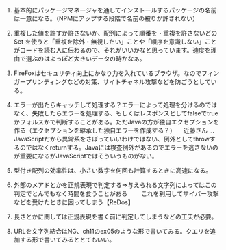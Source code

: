 1. 基本的にパッケージマネージャを通してインストールするパッケージの名前は一意になる。（NPMにアップする段階で名前の被りが許されない）

2. 重複した値を許すか許さないか、配列によって順番を・重複を許さないどの
   Set を使うと「重複を除外・無視したい」ことや「順序を意識しない」ことがコードを読む人に伝わるので、それがいいかなと思っています。速度を理由で選ぶのはよっぽど大きいデータの時かなぁ。

3. FireFoxはセキュリティ向上にかなり力を入れているブラウザ。なのでフィンガープリンティングなどの対策、サイトチャネル攻撃などを防ごうとしている。

4. エラーが出たらキャッチして処理する？エラーによって処理を分けるのではなく、失敗したらエラーを処理する、もしくはレスポンスとしてfalseでtrueかフォルスかで判断することがある。ただJavaの方が独自エクセプションを作る（エクセプションを継承した独自エラーを作成する？）
   　近藤さん ... JavaScriptだから異常系をさぼっていいわけではない、例外としてthrowするのではなくreturnする。Javaには検査例外があるのでエラーを逃さないのが重要になるがJavaScriptではそういうものがない。

5. 型付き配列の効率性は、小さい数字を何回も計算するときに高速になる。

6. 外部のメアドとかを正規表現で判定する⇒与えられる文字列によってはこの判定でとんでもなく時間を食うことがある
   　　これを利用してサイバー攻撃などを受けたときに困ってしまう【ReDos】

7. 長さとかに関しては正規表現を書く前に判定してしまうなどの工夫が必要。

8. URLを文字列結合はNG、ch11のex05のような形で書いてみる。クエリを追加する形で書いてみるととてもいい。
